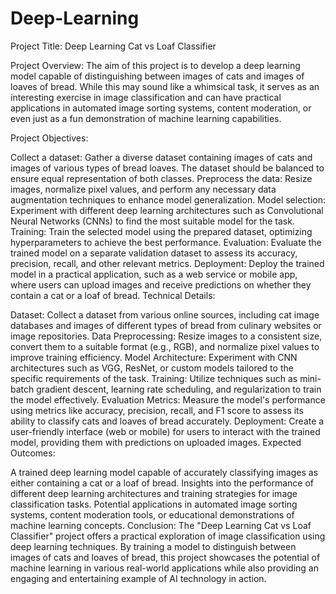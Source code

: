 # Deep-Learning


Project Title: Deep Learning Cat vs Loaf Classifier

Project Overview:
The aim of this project is to develop a deep learning model capable of distinguishing between images of cats and images of loaves of bread. While this may sound like a whimsical task, it serves as an interesting exercise in image classification and can have practical applications in automated image sorting systems, content moderation, or even just as a fun demonstration of machine learning capabilities.

Project Objectives:

Collect a dataset: Gather a diverse dataset containing images of cats and images of various types of bread loaves. The dataset should be balanced to ensure equal representation of both classes.
Preprocess the data: Resize images, normalize pixel values, and perform any necessary data augmentation techniques to enhance model generalization.
Model selection: Experiment with different deep learning architectures such as Convolutional Neural Networks (CNNs) to find the most suitable model for the task.
Training: Train the selected model using the prepared dataset, optimizing hyperparameters to achieve the best performance.
Evaluation: Evaluate the trained model on a separate validation dataset to assess its accuracy, precision, recall, and other relevant metrics.
Deployment: Deploy the trained model in a practical application, such as a web service or mobile app, where users can upload images and receive predictions on whether they contain a cat or a loaf of bread.
Technical Details:

Dataset: Collect a dataset from various online sources, including cat image databases and images of different types of bread from culinary websites or image repositories.
Data Preprocessing: Resize images to a consistent size, convert them to a suitable format (e.g., RGB), and normalize pixel values to improve training efficiency.
Model Architecture: Experiment with CNN architectures such as VGG, ResNet, or custom models tailored to the specific requirements of the task.
Training: Utilize techniques such as mini-batch gradient descent, learning rate scheduling, and regularization to train the model effectively.
Evaluation Metrics: Measure the model's performance using metrics like accuracy, precision, recall, and F1 score to assess its ability to classify cats and loaves of bread accurately.
Deployment: Create a user-friendly interface (web or mobile) for users to interact with the trained model, providing them with predictions on uploaded images.
Expected Outcomes:

A trained deep learning model capable of accurately classifying images as either containing a cat or a loaf of bread.
Insights into the performance of different deep learning architectures and training strategies for image classification tasks.
Potential applications in automated image sorting systems, content moderation tools, or educational demonstrations of machine learning concepts.
Conclusion:
The "Deep Learning Cat vs Loaf Classifier" project offers a practical exploration of image classification using deep learning techniques. By training a model to distinguish between images of cats and loaves of bread, this project showcases the potential of machine learning in various real-world applications while also providing an engaging and entertaining example of AI technology in action.






